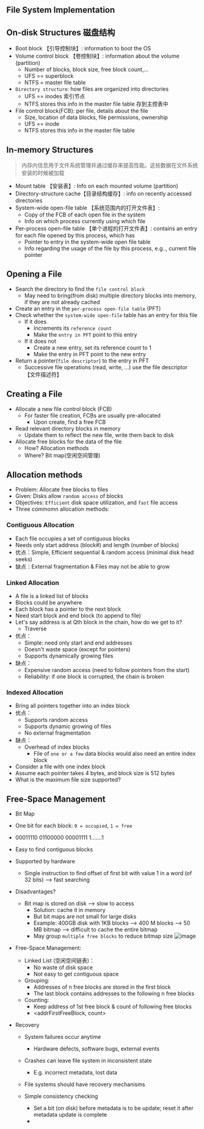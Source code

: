 ## File System Implementation 

## On-disk Structures 磁盘结构
* Boot block 【引导控制块】: information to boot the OS
* Volume control block 【卷控制块】: information about the volume (partition)
  * Number of blocks, block size, free block count,...
  * UFS == superblock
  * NTFS = master file table
* `Directory structure`: how files are organized into directories
  * UFS == inodes 索引节点
  * NTFS stores this info in the master file table 存到主控表中
* File control block(FCB): per file, details about the file
  * Size, location of data blocks, file permissions, ownership
  * UFS == inode
  * NTFS stores this info in the master file table
  
## In-memory Structures
> 内存内信息用于文件系统管理并通过缓存来提高性能。这些数据在文件系统安装的时候被加载
* Mount table 【安装表】: Info on each mounted volume (partition)
* Directory-structure cache【目录结构缓存】: info on recently accessed directories
* System-wide open-file table 【系统范围内的打开文件表】:
  * Copy of the FCB of each open file in the system
  * Info on which process currently using which file
* Per-process open-file table 【单个进程的打开文件表】: contains an entry for each file opened by this process, which has
  * Pointer to entry in the system-wide open file table
  * Info regarding the usage of the file by this process, e.g.., current file pointer

## Opening a File
* Search the directory to find the `file control block`
  * May need to bring(from disk) multiple directory blocks into memory, if they are not already cached
* Create an entry in the `per-process open-file table` (PFT)
* Check whether the `system-wide open-file` table has an entry for this file
  * If it does
    * Increments its `reference count`
    * Make the `entry in PFT` point to this entry
  * If it does not
    * Create a new entry, set its reference count to 1
    * Make the entry in PFT point to the new entry
* Return a pointer(`file descriptor`) to the entry in PFT
  * Successive file operations (read, write, ...) use the file descriptor 【文件描述符】
  
## Creating a File
* Allocate a new file control block (FCB)
  * For faster file creation, FCBs are usually pre-allocated
    * Upon create, find a free FCB
* Read relevant directory blocks in memory
  * Update them to reflect the new file, write them back to disk
* Allocate free blocks for the data of the file
  * How? Allocation methods
  * Where? Bit map(空闲空间管理)

## Allocation methods
* Problem: Allocate free blocks to files
* Given: Disks allow `random access` of blocks
* Objectives: `Efficient` disk space utilization, and `fast` file access
* Three commomn allocation methods:

### Contiguous Allocation
* Each file occupies a set of contiguous blocks
* Needs only start address (block#) and length (number of blocks)
* 优点：Simple, Efficient sequential & random access (minimal disk head seeks)
* 缺点：External fragmentation & Files may not be able to grow

### Linked Allocation
* A file is a linked list of blocks
* Blocks could be anywhere
* Each block has a pointer to the next block
* Need start block and end block (to append to file)
* Let's say address is at Qth block in the chain, how do we get to it?
  * Traverse
* 优点：
  * Simple: need only start and end addresses
  * Doesn't waste space (except for pointers)
  * Supports dynamically growing files
* 缺点：
  * Expensive random access (need to follow pointers from the start)
  * Reliability: if one block is corrupted, the chain is broken
  
### Indexed Allocation
* Bring all pointers together into an index block
* 优点：
  * Supports random access
  * Supports dynamic growing of files
  * No external fragmentation
* 缺点：
  * Overhead of index blocks
    * File of `one or a few` data blocks would also need an entire index block
* Consider a file with one index block
* Assume each pointer takes 4 bytes, and block size is 512 bytes
* What is the maximum file size supported?


## Free-Space Management
* Bit Map
 * One bit for each block: `0 = occupied`, `1 = free`
 * 00011110 01100000 00001111 1.......1
 * Easy to find contiguous blocks
 * Supported by hardware
   * Single instruction to find offset of first bit with value 1 in a word (of 32 bits) --> fast searching
 * Disadvantages?
   * Bit map is stored on disk --> slow to access
     * Solution: cache it in memory
     * But bit maps are not small for large disks
     * Example: 400GB disk with 1KB blocks --> 400 M blocks
                --> 50 MB bitmap --> difficult to cache the entire bitmap
     * May group `multiple free blocks` to reduce bitmap size
 ![image](https://github.com/yiyangd/BookNotes/blob/master/OS_Concepts/img/12_10.jpg)
* Free-Space Management:
  * Linked List (空闲空间链表)：
    * No waste of disk space
    * Not easy to get contiguous space
  * Grouping:
    * Addresses of n free blocks are stored in the first block
    * The last block contains addresses to the following n free blocks
  * Counting:
    * Keep address of 1st free block & count of following free blocks
    * <addrFirstFreeBlock, count>
    
* Recovery
  * System failures occur anytime
    * Hardware defects, software bugs, external events
  * Crashes can leave file system in inconsistent state
    * E.g. incorrect metadata, lost data
  * File systems should have recovery mechanisms
  
  * Simple consistency checking
    * Set a bit (on disk) before metadata is to be update; reset it after metadata update is complete
    * 
